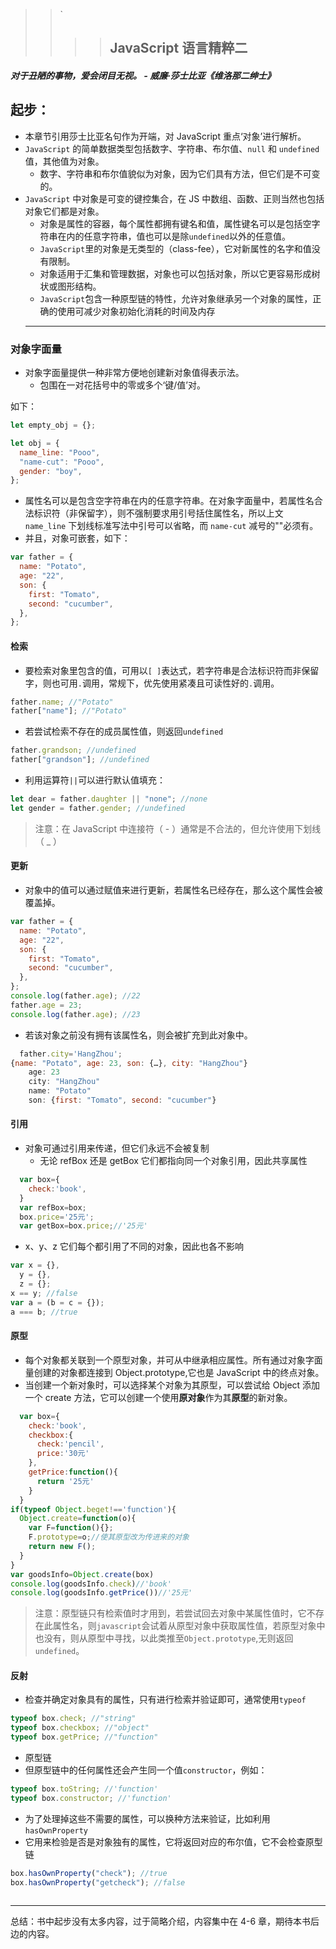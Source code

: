 > > `
> >
> > > > ## JavaScript 语言精粹二

##### 对于丑陋的事物，爱会闭目无视。 - 威廉·莎士比亚《维洛那二绅士》

## 起步：

- 本章节引用莎士比亚名句作为开端，对 JavaScript 重点‘对象’进行解析。
- `JavaScript` 的简单数据类型包括数字、字符串、布尔值、`null` 和 `undefined `值，其他值为对象。
  - 数字、字符串和布尔值貌似为对象，因为它们具有方法，但它们是不可变的。
- `JavaScript` 中对象是可变的键控集合，在 JS 中数组、函数、正则当然也包括对象它们都是对象。
  - 对象是属性的容器，每个属性都拥有键名和值，属性键名可以是包括空字符串在内的任意字符串，值也可以是除`undefined`以外的任意值。
  - `JavaScript`里的对象是无类型的（class-fee），它对新属性的名字和值没有限制。
  - 对象适用于汇集和管理数据，对象也可以包括对象，所以它更容易形成树状或图形结构。
  - `JavaScript`包含一种原型链的特性，允许对象继承另一个对象的属性，正确的使用可减少对象初始化消耗的时间及内存
  ***

### 对象字面量

- 对象字面量提供一种非常方便地创建新对象值得表示法。
  - 包围在一对花括号中的零或多个‘键/值’对。

如下：

```javascript
let empty_obj = {};

let obj = {
  name_line: "Pooo",
  "name-cut": "Pooo",
  gender: "boy",
};
```

- 属性名可以是包含空字符串在内的任意字符串。在对象字面量中，若属性名合法标识符（非保留字），则不强制要求用引号括住属性名，所以上文 `name_line` 下划线标准写法中引号可以省略，而 `name-cut` 减号的""必须有。
- 并且，对象可嵌套，如下：

```javascript
var father = {
  name: "Potato",
  age: "22",
  son: {
    first: "Tomato",
    second: "cucumber",
  },
};
```

#### 检索

- 要检索对象里包含的值，可用以`[ ]`表达式，若字符串是合法标识符而非保留字，则也可用`.`调用，常规下，优先使用紧凑且可读性好的`.`调用。

```javascript
father.name; //"Potato"
father["name"]; //"Potato"
```

- 若尝试检索不存在的成员属性值，则返回`undefined`

```javascript
father.grandson; //undefined
father["grandson"]; //undefined
```

- 利用运算符`||`可以进行默认值填充：

```javascript
let dear = father.daughter || "none"; //none
let gender = father.gender; //undefined
```

> 注意：在 JavaScript 中连接符（ - ）通常是不合法的，但允许使用下划线（ \_ ）

#### 更新

- 对象中的值可以通过赋值来进行更新，若属性名已经存在，那么这个属性会被覆盖掉。

```javascript
var father = {
  name: "Potato",
  age: "22",
  son: {
    first: "Tomato",
    second: "cucumber",
  },
};
console.log(father.age); //22
father.age = 23;
console.log(father.age); //23
```

- 若该对象之前没有拥有该属性名，则会被扩充到此对象中。

```javascript
  father.city='HangZhou';
{name: "Potato", age: 23, son: {…}, city: "HangZhou"}
    age: 23
    city: "HangZhou"
    name: "Potato"
    son: {first: "Tomato", second: "cucumber"}
```

#### 引用

- 对象可通过引用来传递，但它们永远不会被复制
  - 无论 refBox 还是 getBox 它们都指向同一个对象引用，因此共享属性

```JavaScript
  var box={
    check:'book',
  }
  var refBox=box;
  box.price='25元';
  var getBox=box.price;//'25元'
```

- x、y、z 它们每个都引用了不同的对象，因此也各不影响

```javascript
var x = {},
  y = {},
  z = {};
x == y; //false
var a = (b = c = {});
a === b; //true
```

#### 原型

- 每个对象都关联到一个原型对象，并可从中继承相应属性。所有通过对象字面量创建的对象都连接到 Object.prototype,它也是 JavaScript 中的终点对象。
- 当创建一个新对象时，可以选择某个对象为其原型，可以尝试给 Object 添加一个 create 方法，它可以创建一个使用**原对象**作为其**原型**的新对象。

```JavaScript
  var box={
    check:'book',
    checkbox:{
      check:'pencil',
      price:'30元'
    },
    getPrice:function(){
      return '25元'
    }
  }
if(typeof Object.beget!=='function'){
  Object.create=function(o){
    var F=function(){};
    F.prototype=o;//使其原型改为传进来的对象
    return new F();
  }
}
var goodsInfo=Object.create(box)
console.log(goodsInfo.check)//'book'
console.log(goodsInfo.getPrice())//'25元'
```

> 注意：原型链只有检索值时才用到，若尝试回去对象中某属性值时，它不存在此属性名，则`javascript`会试着从原型对象中获取属性值，若原型对象中也没有，则从原型中寻找，以此类推至`Object.prototype`,无则返回`undefined`。

#### 反射

- 检查并确定对象具有的属性，只有进行检索并验证即可，通常使用`typeof`

```javascript
typeof box.check; //"string"
typeof box.checkbox; //"object"
typeof box.getPrice; //"function"
```

- 原型链
- 但原型链中的任何属性还会产生同一个值`constructor`，例如：

```javascript
typeof box.toString; //'function'
typeof box.constructor; //'function'
```

- 为了处理掉这些不需要的属性，可以换种方法来验证，比如利用`hasOwnProperty`
- 它用来检验是否是对象独有的属性，它将返回对应的布尔值，它不会检查原型链

```javascript
box.hasOwnProperty("check"); //true
box.hasOwnProperty("getcheck"); //false
```

```javascript

```

---

总结：书中起步没有太多内容，过于简略介绍，内容集中在 4-6 章，期待本书后边的内容。
